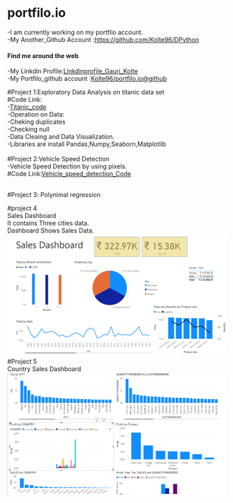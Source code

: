 # portfilo.io
-I am currently working on my portfilo account.<br>
-My Another_Github Account :<a href="https://github.com/Kolte96/DPython">https://github.com/Kolte96/DPython</a><br>

<h4> Find me around the web</h4>
-My Linkdin Profile:<a href :<a hred="https://www.linkedin.com/in/gauri-kolte-274bb9160">Linkdinprofile_Gauri_Kolte</a><br>
-My Portfilo_github account :<a href="https://github.com/Kolte96/portfilo.io">Kolte96/portfilo.io@github</a><br>

#Project 1:Exploratory Data Analysis on titanic data set<br>
#Code Link:<br>
-<a href="https://github.com/Kolte96/portfilo.io/blob/main/Titanic_Dataset_EDA.ipynb">Titanic_code</a><br>
-Operation on Data:<br>
-Cheking duplicates<br>
-Checking null<br>
-Data Cleaing and Data Visualization.<br>
-Libraries are install Pandas,Numpy,Seaborn,Matplotlib<br>
<br>
#Project 2:Vehicle Speed Detection<br>
-Vehicle Speed Detection by using pixels.<br>
#Code Link:<a href="https://github.com/Kolte96/portfilo.io/blob/main/Vehicle_speed_detection.ipynb">Vehicle_speed_detection_Code</a><br>
<br>

#Project 3: Polynimal regression<br>

#project 4<br>
Sales Dashboard<br>
It contains Three cities data.<br>
Dashboard Shows Sales Data.<br>
![alt text](dataset2Powerbi2.PNG)
<br>
#Project 5<br>
Country Sales Dashboard<br>
![alt text](Powerbi3.PNG)

